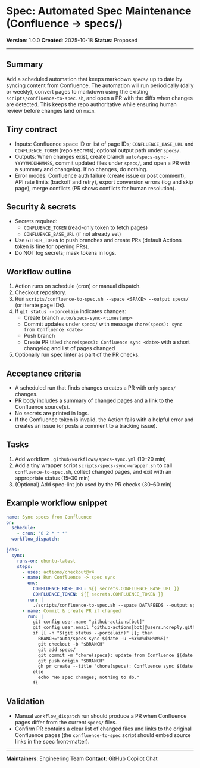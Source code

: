 # Spec: Automated Spec Maintenance (Confluence → specs/)

**Version**: 1.0.0
**Created**: 2025-10-18
**Status**: Proposed

---

## Summary

Add a scheduled automation that keeps markdown `specs/` up to date by syncing content from Confluence. The automation will run periodically (daily or weekly), convert pages to markdown using the existing `scripts/confluence-to-spec.sh`, and open a PR with the diffs when changes are detected. This keeps the repo authoritative while ensuring human review before changes land on `main`.

## Tiny contract

- Inputs: Confluence space ID or list of page IDs; `CONFLUENCE_BASE_URL` and `CONFLUENCE_TOKEN` (repo secrets); optional output path under `specs/`.
- Outputs: When changes exist, create branch `auto/specs-sync-YYYYMMDDHHMMSS`, commit updated files under `specs/`, and open a PR with a summary and changelog. If no changes, do nothing.
- Error modes: Confluence auth failure (create issue or post comment), API rate limits (backoff and retry), export conversion errors (log and skip page), merge conflicts (PR shows conflicts for human resolution).

## Security & secrets

- Secrets required:
  - `CONFLUENCE_TOKEN` (read-only token to fetch pages)
  - `CONFLUENCE_BASE_URL` (if not already set)
- Use `GITHUB_TOKEN` to push branches and create PRs (default Actions token is fine for opening PRs).
- Do NOT log secrets; mask tokens in logs.

## Workflow outline

1. Action runs on schedule (cron) or manual dispatch.
2. Checkout repository.
3. Run `scripts/confluence-to-spec.sh --space <SPACE> --output specs/` (or iterate page IDs).
4. If `git status --porcelain` indicates changes:
   - Create branch `auto/specs-sync-<timestamp>`
   - Commit updates under `specs/` with message `chore(specs): sync from Confluence <date>`
   - Push branch
   - Create PR titled `chore(specs): Confluence sync <date>` with a short changelog and list of pages changed
5. Optionally run spec linter as part of the PR checks.

## Acceptance criteria

- A scheduled run that finds changes creates a PR with only `specs/` changes.
- PR body includes a summary of changed pages and a link to the Confluence source(s).
- No secrets are printed in logs.
- If the Confluence token is invalid, the Action fails with a helpful error and creates an issue (or posts a comment to a tracking issue).

## Tasks

1. Add workflow `.github/workflows/specs-sync.yml` (10–20 min)
2. Add a tiny wrapper script `scripts/specs-sync-wrapper.sh` to call `confluence-to-spec.sh`, collect changed pages, and exit with an appropriate status (15–30 min)
3. (Optional) Add spec-lint job used by the PR checks (30–60 min)

## Example workflow snippet

```yaml
name: Sync specs from Confluence
on:
  schedule:
    - cron: '0 2 * * *'
  workflow_dispatch:

jobs:
  sync:
    runs-on: ubuntu-latest
    steps:
      - uses: actions/checkout@v4
      - name: Run Confluence -> spec sync
        env:
          CONFLUENCE_BASE_URL: ${{ secrets.CONFLUENCE_BASE_URL }}
          CONFLUENCE_TOKEN: ${{ secrets.CONFLUENCE_TOKEN }}
        run: |
          ./scripts/confluence-to-spec.sh --space DATAFEEDS --output specs/
      - name: Commit & create PR if changed
        run: |
          git config user.name "github-actions[bot]"
          git config user.email "github-actions[bot]@users.noreply.github.com"
          if [[ -n "$(git status --porcelain)" ]]; then
            BRANCH="auto/specs-sync-$(date -u +%Y%m%d%H%M%S)"
            git checkout -b "$BRANCH"
            git add specs/
            git commit -m "chore(specs): update from Confluence $(date -u +%Y-%m-%d)"
            git push origin "$BRANCH"
            gh pr create --title "chore(specs): Confluence sync $(date -u +%Y-%m-%d)" --body "Auto-updated specs from Confluence" --base main --head "$BRANCH"
          else
            echo "No spec changes; nothing to do."
          fi
```

## Validation

- Manual `workflow_dispatch` run should produce a PR when Confluence pages differ from the current `specs/` files.
- Confirm PR contains a clear list of changed files and links to the original Confluence pages (the `confluence-to-spec` script should embed source links in the spec front-matter).

---

**Maintainers**: Engineering Team
**Contact**: GitHub Copilot Chat
